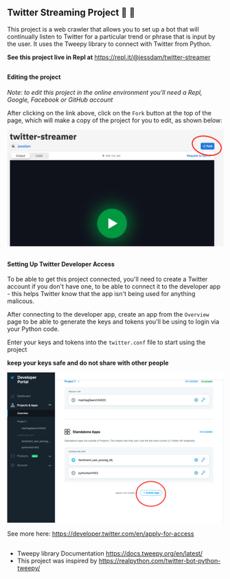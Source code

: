## Twitter Streaming Project :duck: :robot:

This project is a web crawler that allows you to set up a bot that will continually listen to Twitter for a particular trend or phrase that is input by the user. It uses the Tweepy library to connect with Twitter from Python.

__See this project live in Repl at__ https://repl.it/@jessdam/twitter-streamer

##
#### Editing the project
_Note: to edit this project in the online environment you'll need a Repl, Google, Facebook or GitHub account_

After clicking on the link above, click on the `Fork` button at the top of the page, which will make a copy of the project for you to edit, as shown below:

![Fork Button](./media/repl_fork.png)

##
#### Setting Up Twitter Developer Access
To be able to get this project connected, you'll need to create a Twitter account if you don't have one, to be able to connect it to the developer app - this helps Twitter know that the app isn't being used for anything malicous.

After connecting to the developer app, create an app from the `Overview` page to be able to generate the keys and tokens you'll be using to login via your Python code.

Enter your keys and tokens into the `twitter.conf` file to start using the project

__keep your keys safe and do not share with other people__

![Twitter Dev Dashboard](./media/twit_dev_board.png)

See more here: https://developer.twitter.com/en/apply-for-access
##

- Tweepy library Documentation https://docs.tweepy.org/en/latest/
- This project was inspired by https://realpython.com/twitter-bot-python-tweepy/


